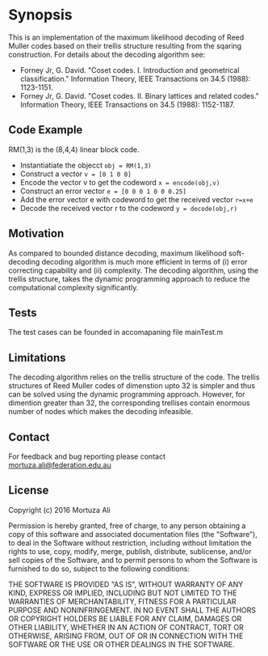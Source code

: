 # Synopsis
This is an implementation of the maximum likelihood decoding of Reed Muller codes based on their trellis structure resulting from the sqaring construction. For details about the decoding algorithm see:
* Forney Jr, G. David. "Coset codes. I. Introduction and geometrical classification." Information Theory, IEEE Transactions on 34.5 (1988): 1123-1151.
* Forney Jr, G. David. "Coset codes. II. Binary lattices and related codes." Information Theory, IEEE Transactions on 34.5 (1988): 1152-1187.

## Code Example
RM(1,3) is the (8,4,4) linear block code.
* Instantiatiate the objecct `obj = RM(1,3)`
* Construct a vector `v = [0 1 0 0]`
* Encode the vector v to get the codeword `x = encode(obj,v)`
* Construct an error vector `e = [0 0 0 1 0 0 0.25]`
* Add the error vector e with codeword to get the received vector `r=x+e`
* Decode the received vector r to the codeword `y = decode(obj,r)`


## Motivation
As compared to bounded distance decoding, maximum likelihood soft-decoding decoding algorithm is much more efficient in terms of (i) error correcting capability and (ii) complexity. The decoding algorithm, using the trellis structure, takes the dynamic programming approach to reduce the computational complexity significantly.


## Tests
The test cases can be founded in accomapaning file mainTest.m

## Limitations
The decoding algorithm relies on the trellis structure of the code. The trellis structures of Reed Muller codes of dimenstion upto 32 is simpler and thus can be solved using the dynamic programming approach. However, for dimention greater than 32, the corresponding trellises contain enormous number of nodes which makes the decoding infeasible.

## Contact
For feedback and bug reporting please contact mortuza.ali@federation.edu.au

## License
Copyright (c) 2016 Mortuza Ali

Permission is hereby granted, free of charge, to any person obtaining a copy
of this software and associated documentation files (the "Software"), to deal
in the Software without restriction, including without limitation the rights
to use, copy, modify, merge, publish, distribute, sublicense, and/or sell
copies of the Software, and to permit persons to whom the Software is
furnished to do so, subject to the following conditions:

THE SOFTWARE IS PROVIDED "AS IS", WITHOUT WARRANTY OF ANY KIND, EXPRESS OR
IMPLIED, INCLUDING BUT NOT LIMITED TO THE WARRANTIES OF MERCHANTABILITY,
FITNESS FOR A PARTICULAR PURPOSE AND NONINFRINGEMENT. IN NO EVENT SHALL THE
AUTHORS OR COPYRIGHT HOLDERS BE LIABLE FOR ANY CLAIM, DAMAGES OR OTHER
LIABILITY, WHETHER IN AN ACTION OF CONTRACT, TORT OR OTHERWISE, ARISING FROM,
OUT OF OR IN CONNECTION WITH THE SOFTWARE OR THE USE OR OTHER DEALINGS IN THE
SOFTWARE.